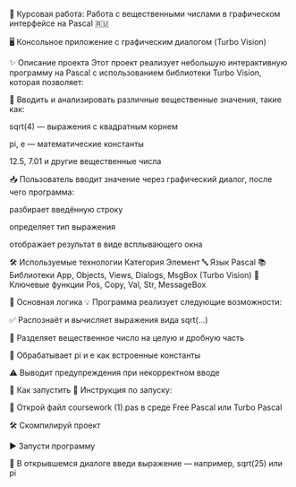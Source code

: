 📘 Курсовая работа: Работа с вещественными числами в графическом интерфейсе на Pascal 🇷🇺

🖥️ Консольное приложение с графическим диалогом (Turbo Vision)

✨ Описание проекта
Этот проект реализует небольшую интерактивную программу на Pascal с использованием библиотеки Turbo Vision, которая позволяет:

🔢 Вводить и анализировать различные вещественные значения, такие как:

sqrt(4) — выражения с квадратным корнем

pi, e — математические константы

12.5, 7.01 и другие вещественные числа

📥 Пользователь вводит значение через графический диалог, после чего программа:

разбирает введённую строку

определяет тип выражения

отображает результат в виде всплывающего окна

🛠 Используемые технологии
Категория	Элемент
🔤 Язык	Pascal
📚 Библиотеки	App, Objects, Views, Dialogs, MsgBox (Turbo Vision)
🧩 Ключевые функции	Pos, Copy, Val, Str, MessageBox

🧠 Основная логика
💡 Программа реализует следующие возможности:

✅ Распознаёт и вычисляет выражения вида sqrt(...)

🧮 Разделяет вещественное число на целую и дробную часть

🔬 Обрабатывает pi и e как встроенные константы

⚠️ Выводит предупреждения при некорректном вводе

🚀 Как запустить
🧾 Инструкция по запуску:

📂 Открой файл coursework (1).pas в среде Free Pascal или Turbo Pascal

🛠️ Скомпилируй проект

▶️ Запусти программу

💬 В открывшемся диалоге введи выражение — например, sqrt(25) или pi
